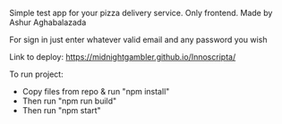 Simple test app for your pizza delivery service. Only frontend.
Made by Ashur Aghabalazada

For sign in just enter whatever valid email and any password you wish

Link to deploy: https://midnightgambler.github.io/Innoscripta/

To run project:

- Copy files from repo & run "npm install"
- Then run "npm run build"
- Then run "npm start"
